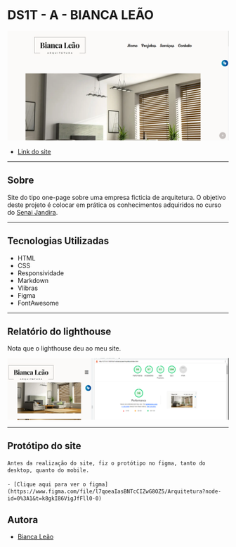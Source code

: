 # DS1T - A - BIANCA LEÃO

![](./img/telainicial.PNG)
- [Link do site](https://fernandoleonid.github.io/one-page-2022/ds1t-a/biancaLeao/Arquitetura/index.html)

---

## Sobre

Site do tipo one-page sobre uma empresa ficticia de arquitetura. 
O objetivo deste projeto é colocar em prática os conhecimentos adquiridos no curso do [Senai Jandira](https://jandira.sp.senai.br/). 

---

## Tecnologias Utilizadas

- HTML
- CSS
- Responsividade
- Markdown
- Vlibras 
- Figma
- FontAwesome

---

## Relatório do lighthouse

Nota que o lighthouse deu ao meu site. 

![](./img/notaasite.PNG)

---

## Protótipo do site 

    Antes da realização do site, fiz o protótipo no figma, tanto do desktop, quanto do mobile.

    - [Clique aqui para ver o figma] (https://www.figma.com/file/l7qoeaIasBNTcCIZwG8OZ5/Arquitetura?node-id=0%3A1&t=k8gkI86VigJfFll0-0)

## Autora

- [Bianca Leão](https://github.com/leaobia)

